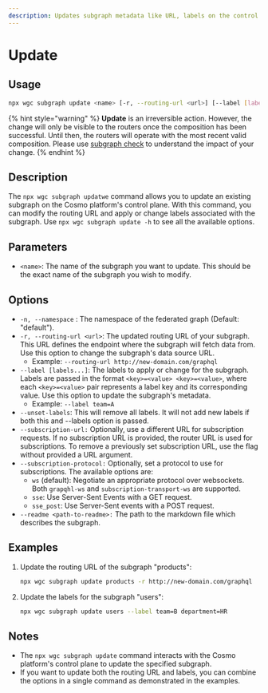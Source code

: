 ```yaml
---
description: Updates subgraph metadata like URL, labels on the control plane.
---
```


# Update

## Usage

```bash
npx wgc subgraph update <name> [-r, --routing-url <url>] [--label [labels...]] [--readme <path-to-readme>]
```

{% hint style="warning" %}
**Update** is an irreversible action. However, the change will only be visible to the routers once the composition has been successful. Until then, the routers will operate with the most recent valid composition. Please use [subgraph check](check.md) to understand the impact of your change.
{% endhint %}

## Description

The `npx wgc subgraph updatwe` command allows you to update an existing subgraph on the Cosmo platform's control plane. With this command, you can modify the routing URL and apply or change labels associated with the subgraph. Use `npx wgc subgraph update -h` to see all the available options.

## Parameters

* `<name>`: The name of the subgraph you want to update. This should be the exact name of the subgraph you wish to modify.

## Options

* `-n, --namespace` : The namespace of the federated graph (Default: "default").
* `-r, --routing-url <url>`: The updated routing URL of your subgraph. This URL defines the endpoint where the subgraph will fetch data from. Use this option to change the subgraph's data source URL.
  * Example: `--routing-url http://new-domain.com/graphql`
* `--label [labels...]`: The labels to apply or change for the subgraph. Labels are passed in the format `<key>=<value> <key>=<value>`, where each `<key>=<value>` pair represents a label key and its corresponding value. Use this option to update the subgraph's metadata.
  * Example: `--label team=A`
* `--unset-labels`: This will remove all labels. It will not add new labels if both this and --labels option is passed.
* `--subscription-url:` Optionally, use a different URL for subscription requests. If no subscription URL is provided, the router URL is used for subscriptions. To remove a previously set subscription URL, use the flag without provided a URL argument.
* `--subscription-protocol:` Optionally, set a protocol to use for subscriptions. The available options are:
  * `ws` (default): Negotiate an appropriate protocol over websockets. Both `grapqhl-ws` and `subscription-transport-ws` are supported.
  * `sse`: Use Server-Sent Events with a GET request.
  * `sse_post`: Use Server-Sent events with a POST request.
* `--readme <path-to-readme>:` The path to the markdown file which describes the subgraph.

## Examples

1.  Update the routing URL of the subgraph "products":

    ```bash
    npx wgc subgraph update products -r http://new-domain.com/graphql
    ```
2.  Update the labels for the subgraph "users":

    ```bash
    npx wgc subgraph update users --label team=B department=HR
    ```

## Notes

* The `npx wgc subgraph update` command interacts with the Cosmo platform's control plane to update the specified subgraph.
* If you want to update both the routing URL and labels, you can combine the options in a single command as demonstrated in the examples.
